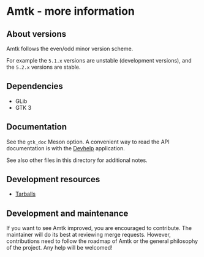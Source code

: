 Amtk - more information
=======================

About versions
--------------

Amtk follows the even/odd minor version scheme.

For example the `5.1.x` versions are unstable (development versions), and the
`5.2.x` versions are stable.

Dependencies
------------

- GLib
- GTK 3

Documentation
-------------

See the `gtk_doc` Meson option. A convenient way to read the API documentation
is with the [Devhelp](https://wiki.gnome.org/Apps/Devhelp) application.

See also other files in this directory for additional notes.

Development resources
---------------------

- [Tarballs](https://download.gnome.org/sources/amtk/)

Development and maintenance
---------------------------

If you want to see Amtk improved, you are encouraged to contribute. The maintainer will do
its best at reviewing merge requests. However, contributions need to follow the roadmap of
Amtk or the general philosophy of the project. Any help will be welcomed!
